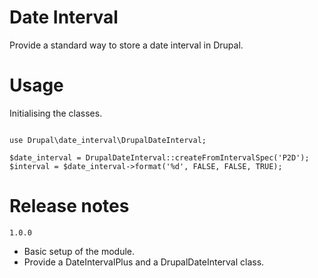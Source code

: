 # Date Interval #

Provide a standard way to store a date interval in Drupal.

# Usage #

Initialising the classes.
 
```

use Drupal\date_interval\DrupalDateInterval;

$date_interval = DrupalDateInterval::createFromIntervalSpec('P2D');
$interval = $date_interval->format('%d', FALSE, FALSE, TRUE);

```

# Release notes #

`1.0.0`
* Basic setup of the module.
* Provide a DateIntervalPlus and a DrupalDateInterval class.
